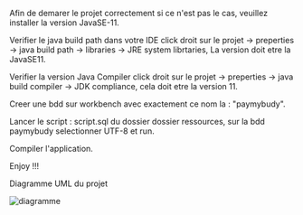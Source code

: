 Afin de demarer le projet correctement si ce n'est pas le cas, veuillez installer la version JavaSE-11.

Verifier le java build path dans votre IDE click droit sur le projet -> preperties -> java build path -> libraries -> JRE system librtaries, La version doit etre la JavaSE11.

Verifier la version Java Compiler click droit sur le projet -> preperties -> java build compiler -> JDK compliance, cela doit etre la version 11.

Creer une bdd sur workbench avec exactement ce nom la : "paymybudy".

Lancer le script : script.sql du dossier dossier ressources, sur la bdd paymybudy selectionner UTF-8 et run.

Compiler l'application.

Enjoy !!!

Diagramme UML du projet


![diagramme](https://user-images.githubusercontent.com/29457062/125112494-84804c80-e0e7-11eb-8926-010f2236f7ac.png)

